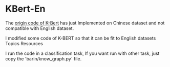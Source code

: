# KBert-En
The [origin code of K-Bert](https://github.com/autoliuweijie/K-BERT) has just Implemented on Chinese dataset and not compatible with English dataset.

I modified some code of K-BERT so that it can be fit to English datasets  Topics Resources

I run the code in a classification task, If you want run with other task, just copy the 'barin/know_graph.py` file.
